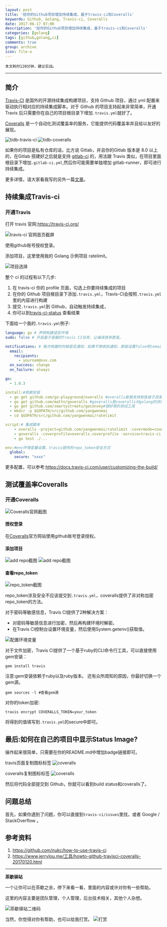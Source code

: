 ```yaml
---
layout: post
title: '给你的Github项目增加持续集成，基于travis-ci和Coveralls'
keywords: Github, Golang, Travis-ci, Coveralls
date: 2017-06-17 07:00
description: '给你的Github项目增加持续集成，基于travis-ci和Coveralls'
categories: [golang]
tags: [github,golang,ci]
comments: true
group: archive
icon: file-o
---
```


	本文耗时120分钟，建议实战。

----

## 简介

[Travis-CI](https://travis-ci.org) 是国外的开源持续集成构建项目，支持 Github 项目，通过 yml 配置来驱动执行相对应的持续集成脚本。对于 Github 的项目支持起来非常简单，开通 Travis 后只需要你在自己的项目根目录下增加`.travis.yml`就好了。

[Coveralls](https://coveralls.io) 是一个自动化测试覆盖率的服务，它能提供代码覆盖率并且给以友好的展现。

![tidb-travis-ci](https://travis-ci.org/pingcap/tidb.svg?branch=master) 
![tidb-coveralls](https://coveralls.io/repos/github/pingcap/tidb/badge.svg?branch=master)

如果你的项目是私有仓库的话，比方说 Gitlab，并且你的Gitlab 版本是 8.0 以上的，在Gitlab 搭建好之后就是支持 [gitlab-ci](https://about.gitlab.com/features/gitlab-ci-cd/) 的，用法跟 Travis 类似，在项目里面根目录下增加`.gitlab-ci.yml`,然后你可能需要单独增加 gitlab-runner，即可进行持续集成。

更多详情，请大家看我写的另外一篇[文章]()。

## 持续集成Travis-ci

### 开通Travis

打开 travis 官网:https://travis-ci.org/

![travis-ci 官网首页截屏](http://oqos7hrvp.bkt.clouddn.com/blog/travis-ci-index.png)

使用github账号授权登录。

添加项目，这里使用我的 Golang 示例项目 ratelimit。

![项目选择](http://oqos7hrvp.bkt.clouddn.com/blog/travis-ci-step.png)

整个 ci 的过程有以下几步:
1. 在 travis-ci 你的 profile 页面，勾选上你要持续集成的项目
2. 在你的 Github 项目根目录下添加`.travis.yml`，Travis-CI会按照`.travis.yml`里的内容进行构建
3. 提交`.travis.yml`到 Github，自动触发持续集成，
4. 你可以到[travis-ci-status](https://travis-ci.org/yangwenmai/ratelimit) 查看结果

下面给一个我的`.travis.yml`例子:
```yml
language: go # 声明构建语言环境
sudo: false # 开启基于容器的Travis CI任务，让编译效率更高。

notifications: # 每次构建的时候是否通知，如果不想收到通知，那就设置false吧(email: false)
  email:
    recipients:
      - yournam@xxx.com
  on_success: change
  on_failure: always

go:
  - 1.8.3

install:#依赖安装
  - go get github.com/go-playground/overalls #overalls能够支持到各级子目录
  - go get github.com/mattn/goveralls #goveralls是coveralls对golang的测试覆盖率支持命令
  - go get github.com/smartystreets/goconvey#很好用的测试工具
  - mkdir -p $GOPATH/src/github.com/yangwenmai
  - cd $GOPATH/src/github.com/yangwenmai/ratelimit

script:# 集成脚本
    - overalls -project=github.com/yangwenmai/ratelimit -covermode=count -ignore='.git,_vendor'
    - goveralls -coverprofile=overalls.coverprofile -service=travis-ci -repotoken $COVERALLS_TOKEN
    - go test ./...

env:#env环境变量设置，travis提供的repo_token安全方式
  global:
    secure: "xxxx"
```

更多配置，可以参考:https://docs.travis-ci.com/user/customizing-the-build/

## 测试覆盖率Coveralls

### 开通Coveralls

![Coveralls官网截图](http://oqos7hrvp.bkt.clouddn.com/blog/coveralls-index.png)

#### 授权登录

在[Coveralls](https://coveralls.io)官方网站使用github账号登录授权。

#### 添加项目

![add repo截图](http://oqos7hrvp.bkt.clouddn.com/blog/coveralls-add-repo.png)
![add repo截图](http://oqos7hrvp.bkt.clouddn.com/blog/coveralls-add-repos.png)

#### 查看repo_token

![repo_token截图](http://oqos7hrvp.bkt.clouddn.com/blog/coveralls-repo-token.png)

repo_token涉及安全不应该提交到`.travis.yml`，coveralls提供了非对称加密repo_token的方法。

对于密码等敏感信息，Travis CI提供了2种解决方案：

- 对密码等敏感信息进行加密，然后再构建环境时解密。
- 在Travis CI控制台设置环境变量，然后使用System.getenv()获取值。

![配置环境变量](http://oqos7hrvp.bkt.clouddn.com/blog/travis-ci-env-params-setting)

对于文件加密，Travis CI提供了一个基于ruby的CLI命令行工具，可以直接使用gem安装：

`gem install travis`

注意:gem安装依赖于ruby以及ruby版本。
还有众所周知的原因，你最好切换一个gem源。

`gem sources -l #查看gem源`

对你的token加密:

`travis encrypt COVERALLS_TOKEN=your_token`

将得到的值填写到`.travis.yml`的secure中即可。

## 最后:如何在自己的项目中显示Status Image?

操作起来很简单，只需要在你的README.md中增加badge链接即可。

travis页面复制图标标签
![coveralls](http://oqos7hrvp.bkt.clouddn.com/blog/travis-build-status-badge.png)

coveralls复制图标标签
![coveralls](http://oqos7hrvp.bkt.clouddn.com/blog/coveralls-status-badge.png)

然后将代码全部提交到 Github，你就可以看到build status和coveralls了。

## 问题总结

首先，如果你遇到了问题，你可以直接到`travis-ci/issues`里找，或者 Google / StackOverflow 。

## 参考资料
1. https://github.com/nukc/how-to-use-travis-ci
2. https://www.jerrylou.me/工具/howto-github-travisci-coveralls-20170120.html

----

**茶歇驿站**

一个让你可以在茶歇之余，停下来看一看，里面的内容或许对你有一些帮助。

这里的内容主要是团队管理，个人管理，后台技术相关，其他个人杂想。

![茶歇驿站二维码](http://oqos7hrvp.bkt.clouddn.com/blog/tech_tea.jpg)

当然，你觉得对你有帮助，也可以给我打赏。
![打赏](http://oqos7hrvp.bkt.clouddn.com/blog/wxpay.png)